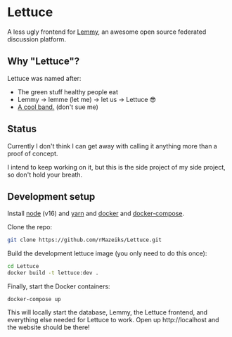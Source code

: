 # Lettuce

A less ugly frontend for [Lemmy](https://join-lemmy.org/), an awesome open source federated discussion platform.

## Why "Lettuce"?

Lettuce was named after:

- The green stuff healthy people eat
- Lemmy → lemme (let me) → let us → Lettuce 😎
- [A cool band.](<https://en.wikipedia.org/wiki/Lettuce_(band)>) (don't sue me)

## Status

Currently I don't think I can get away with calling it anything more than a proof of concept.

I intend to keep working on it, but this is the side project of my side project, so don't hold your breath.

## Development setup

Install [node](https://github.com/nvm-sh/nvm) (v16) and [yarn](https://yarnpkg.com/getting-started/install) and [docker](https://docs.docker.com/engine/install/) and [docker-compose](https://docs.docker.com/compose/install/).

Clone the repo:

```bash
git clone https://github.com/rMazeiks/Lettuce.git
```

Build the development lettuce image (you only need to do this once):

```bash
cd Lettuce
docker build -t lettuce:dev .
```

Finally, start the Docker containers:

```
docker-compose up
```

This will locally start the database, Lemmy, the Lettuce frontend, and everything else needed for Lettuce to work. Open up http://localhost and the website should be there!
